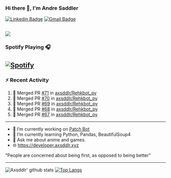 ### Hi there 👋, I'm Andre Saddler
[![Linkedin Badge](https://img.shields.io/badge/-andrexsaddler-blue?style=flat-square&logo=Linkedin&logoColor=white&link=https://www.linkedin.com/in/andrexsaddler/)](https://www.linkedin.com/in/andrexsaddler/)
[![Gmail Badge](https://img.shields.io/badge/-contact@rehkloos.com-c14438?style=flat-square&logo=Gmail&logoColor=white&link=mailto:contact@rehkloos.com)](mailto:contact@rehkloos.com)

![](https://komarev.com/ghpvc/?username=axsddlr&color=dc143c)
---
### Spotify Playing 🎧

[![Spotify](https://novatorem.rehkloos.vercel.app/api/spotify)](https://open.spotify.com/user/Rehkloos)
---

### :zap: Recent Activity

<!--START_SECTION:activity-->
1. 🎉 Merged PR [#71](https://github.com/axsddlr/Rehkbot_py/pull/71) in [axsddlr/Rehkbot_py](https://github.com/axsddlr/Rehkbot_py)
2. 🎉 Merged PR [#70](https://github.com/axsddlr/Rehkbot_py/pull/70) in [axsddlr/Rehkbot_py](https://github.com/axsddlr/Rehkbot_py)
3. 🎉 Merged PR [#69](https://github.com/axsddlr/Rehkbot_py/pull/69) in [axsddlr/Rehkbot_py](https://github.com/axsddlr/Rehkbot_py)
4. 🎉 Merged PR [#68](https://github.com/axsddlr/Rehkbot_py/pull/68) in [axsddlr/Rehkbot_py](https://github.com/axsddlr/Rehkbot_py)
5. 🎉 Merged PR [#67](https://github.com/axsddlr/Rehkbot_py/pull/67) in [axsddlr/Rehkbot_py](https://github.com/axsddlr/Rehkbot_py)
<!--END_SECTION:activity-->

---

- 🔭 I’m currently working on [Patch Bot](https://github.com/axsddlr/patch_bot)
- 🌱 I’m currently learning Python, Pandas, BeautifulSoup4
- 💬 Ask me about anime and games.
- 🌐 https://developer.axsddlr.xyz

"People are concerned about being first, as opposed to being better"

---
![Axsddlr' github stats](https://github-readme-stats.vercel.app/api?username=axsddlr&count_private=true)
[![Top Langs](https://github-readme-stats.vercel.app/api/top-langs/?username=axsddlr&layout=compact)](https://github.com/anuraghazra/github-readme-stats)
